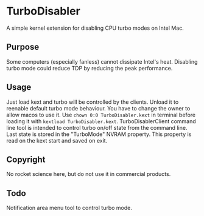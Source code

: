 # TurboDisabler
A simple kernel extension for disabling CPU turbo modes on Intel Mac.

## Purpose
Some computers (especially fanless) cannot dissipate Intel's heat. Disabling turbo mode could reduce TDP by reducing the peak performance.

## Usage
Just load kext and turbo will be controlled by the clients. Unload it to reenable default turbo mode behaviour.
You have to change the owner to allow macos to use it. Use `chown 0:0 TurboDisabler.kext` in terminal before loading it with `kextload TurboDisabler.kext`.
TurboDisablerClient command line tool is intended to control turbo on/off state from the command line. Last state is stored in the "TurboMode" NVRAM property. This property is read on the kext start and saved on exit.

## Copyright
No rocket science here, but do not use it in commercial products.

## Todo
Notification area menu tool to control turbo mode.